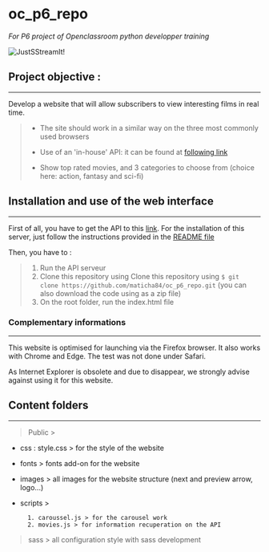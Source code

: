 # oc_p6_repo

*_For P6 project of Openclassroom python developper training_*

![JustSStreamIt!](https://github.com/maticha84/oc_p6_repo/blob/master/public/images/logo-juststreamit-petit.svg)

## Project objective : 
***
Develop a website that will allow subscribers to view interesting films in real time.

>* The site should work in a similar way on the three most commonly used browsers
> 
> * Use of an 'in-house' API: it can be found at 
> [following link](https://github.com/OpenClassrooms-Student-Center/OCMovies-API-EN-FR)
> 
> * Show top rated movies, and 3 categories to choose from (choice here: action, fantasy and sci-fi)
> 
## Installation and use of the web interface
***
First of all, you have to get the API to this 
[link](https://github.com/OpenClassrooms-Student-Center/OCMovies-API-EN-FR). For the installation of this server, just 
follow the instructions provided in the 
[README file](https://github.com/OpenClassrooms-Student-Center/OCMovies-API-EN-FR/blob/master/README.md)

Then, you have to :

>1. Run the API serveur
>2. Clone this repository using Clone this repository using 
`$ git clone https://github.com/maticha84/oc_p6_repo.git`
(you can also download the code using as a zip file)
>3. On the root folder, run the index.html file

### Complementary informations 
***
This website is optimised for launching via the Firefox browser. 
It also works with Chrome and Edge. The test was not done under Safari.

As Internet Explorer is obsolete and due to disappear, we strongly advise against using it for this website.

## Content folders
***
>Public > 
* css : 
style.css > for the style of the website

* fonts > fonts add-on for the website

* images > all images for the website structure (next and preview arrow, logo...)

* scripts > 

        1. caroussel.js > for the carousel work
        2. movies.js > for information recuperation on the API

>sass > all configuration style with sass development

